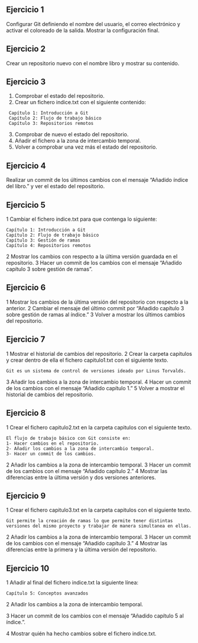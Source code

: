 ## Ejercicio 1
Configurar Git definiendo el nombre del usuario, el correo electrónico y activar el coloreado de la salida. Mostrar la configuración final.

## Ejercicio 2
Crear un repositorio nuevo con el nombre libro y mostrar su contenido.

## Ejercicio 3
1. Comprobar el estado del repositorio.
2. Crear un fichero indice.txt con el siguiente contenido:
  ```
   Capítulo 1: Introducción a Git
   Capítulo 2: Flujo de trabajo básico
   Capítulo 3: Repositorios remotos
```
3. Comprobar de nuevo el estado del repositorio.
4. Añadir el fichero a la zona de intercambio temporal.
5. Volver a comprobar una vez más el estado del repositorio.

## Ejercicio 4
Realizar un commit de los últimos cambios con el mensaje “Añadido índice del libro.” y ver el estado del repositorio.

## Ejercicio 5
1 Cambiar el fichero indice.txt para que contenga lo siguiente:
```
Capítulo 1: Introducción a Git
Capítulo 2: Flujo de trabajo básico
Capítulo 3: Gestión de ramas
Capítulo 4: Repositorios remotos
```
2 Mostrar los cambios con respecto a la última versión guardada en el repositorio.
3 Hacer un commit de los cambios con el mensaje “Añadido capítulo 3 sobre gestión de ramas”.

## Ejercicio 6
1 Mostrar los cambios de la última versión del repositorio con respecto a la anterior.
2 Cambiar el mensaje del último commit por “Añadido capítulo 3 sobre gestión de ramas al índice.”
3 Volver a mostrar los últimos cambios del repositorio.


## Ejercicio 7
1 Mostrar el historial de cambios del repositorio.
2 Crear la carpeta capitulos y crear dentro de ella el fichero capitulo1.txt con el siguiente texto.
```
Git es un sistema de control de versiones ideado por Linus Torvalds.
```
3 Añadir los cambios a la zona de intercambio temporal.
4 Hacer un commit de los cambios con el mensaje “Añadido capítulo 1.”
5 Volver a mostrar el historial de cambios del repositorio.

## Ejercicio 8
1 Crear el fichero capitulo2.txt en la carpeta capitulos con el siguiente texto.

```
El flujo de trabajo básico con Git consiste en: 
1- Hacer cambios en el repositorio. 
2- Añadir los cambios a la zona de intercambio temporal. 
3- Hacer un commit de los cambios.
```
2 Añadir los cambios a la zona de intercambio temporal.
3 Hacer un commit de los cambios con el mensaje “Añadido capítulo 2.”
4 Mostrar las diferencias entre la última versión y dos versiones anteriores.

## Ejercicio 9
1 Crear el fichero capitulo3.txt en la carpeta capitulos con el siguiente texto.
```
Git permite la creación de ramas lo que permite tener distintas versiones del mismo proyecto y trabajar de manera simultanea en ellas.
```
2 Añadir los cambios a la zona de intercambio temporal.
3 Hacer un commit de los cambios con el mensaje “Añadido capítulo 3.”
4 Mostrar las diferencias entre la primera y la última versión del repositorio.

## Ejercicio 10
1 Añadir al final del fichero indice.txt la siguiente línea:
```
Capítulo 5: Conceptos avanzados
```
2 Añadir los cambios a la zona de intercambio temporal.

3 Hacer un commit de los cambios con el mensaje “Añadido capítulo 5 al índice.”.

4 Mostrar quién ha hecho cambios sobre el fichero indice.txt.
